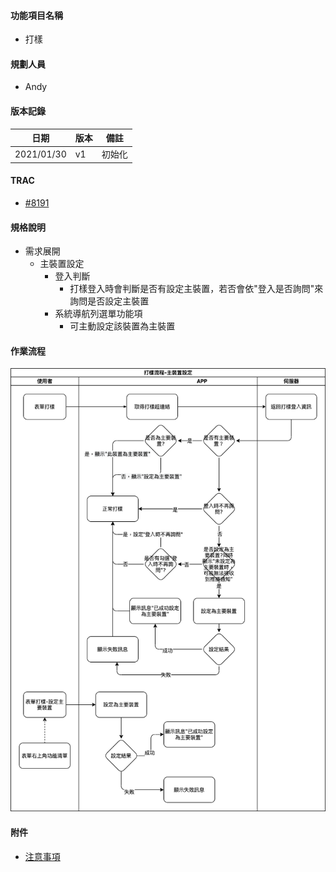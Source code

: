#### <div id="notification">功能項目名稱</div>
  * 打樣

#### <div id="user">規劃人員</div>
  * Andy

#### <div id="version">版本記錄</div>
  |日期|版本|備註|
  |---|---|---|
  |2021/01/30|v1|初始化|

#### <div id="trac">TRAC</div>
  * [#8191](http://trac.uneec.com/trac/neco/ticket/8191)

#### <div id="specification">規格說明</div>
  * 需求展開
    * 主裝置設定
      * 登入判斷
        * 打樣登入時會判斷是否有設定主裝置，若否會依"登入是否詢問"來詢問是否設定主裝置
      * 系統導航列選單功能項
        * 可主動設定該裝置為主裝置

#### <div id="workflow">作業流程</div>

  ![Notification Prototyping](./image/workflow_prototyping.png)

#### <div id="attachment">附件</div>
  * [注意事項](Warning.md)

